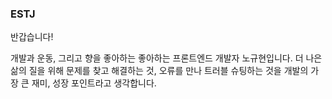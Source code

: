 
### ESTJ 

반갑습니다!

개발과 운동, 그리고 향을 좋아하는 좋아하는 프론트엔드 개발자 노규현입니다. 더 나은 삶의 질을 위해 문제를 찾고 해결하는 것, 오류를 만나 트러블 슈팅하는 것을 개발의 가장 큰 재미, 성장 포인트라고 생각합니다.
<!-- 
**rxxdo/rxxdo** is a ✨ _special_ ✨ repository because its `README.md` (this file) appears on your GitHub profile.

Here are some ideas to get you started:

- 🔭 I’m currently working on ...
- 🌱 I’m currently learning ...
- 👯 I’m looking to collaborate on ...
- 🤔 I’m looking for help with ...
- 💬 Ask me about ...
- 📫 How to reach me: ...
- 😄 Pronouns: ...
- ⚡ Fun fact: ...
 -->
